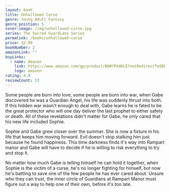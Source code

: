 ```yaml
---
layout: book
title: Unhallowed Curse
genre: Young Adult Fantasy
genre_position: 5
cover-image: /img/unhallowed-curse.jpg
series: The Sacred Guardians Series
permalink: /books/unhallowed-curse
price: $2.99
bookNumber: 2
amazonLink: ""
buyLinks:
  - name: Amazon
    link: https://www.amazon.com/gp/product/B007PX46LE?notRedirectToSDP=1&ref_=dbs_mng_calw_1&storeType=ebooks
    logo: amazon
rating: 4.4
reviewCount: 33
---
```

Some people are born into love, some people are born into war, when Gabe discovered he was a Guardian Angel, his life was suddenly thrust into both. If this hidden war wasn't enough to deal with, Gabe learns he is fated to be the great protector who will one day deliver the last prophet to either safety or death. All of these revelations didn't matter for Gabe, he only cared that his new life included Sophie.

Sophie and Gabe grew closer over the summer. She is now a fixture in his life that keeps him moving forward. Evil doesn't stop stalking him just because he found happiness. This time darkness finds it's way into Rampart manor and Gabe will have to decide if he is willing to risk everything to try and stop it.

No matter how much Gabe is telling himself he can hold it together, when Sophie is the victim of a curse, he's no longer fighting for himself, but now he's battling to save one of the few people he has ever cared about. Unsure who they can trust, the inner circle of Guardians at Rampart Manor must figure out a way to help one of their own, before it's too late.
